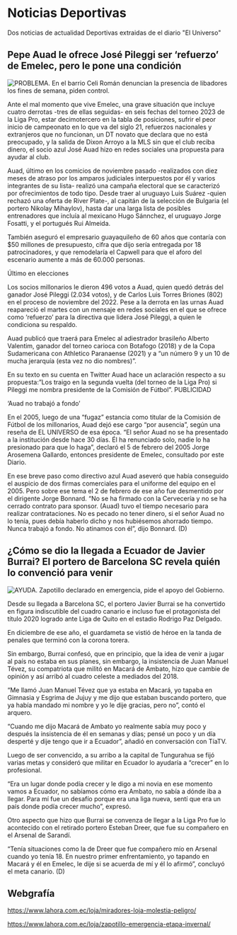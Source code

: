 # Noticias Deportivas

Dos noticias de actualidad Deportivas extraidas de el diario "El Universo"

## Pepe Auad le ofrece José Pileggi ser ‘refuerzo’ de Emelec, pero le pone una condición

![PROBLEMA. En el barrio Celi Román denuncian la presencia de libadores los fines de semana, piden control.](/D1.jpg)


Ante el mal momento que vive Emelec, una grave situación que incluye cuatro derrotas -tres de ellas seguidas- en seis fechas del torneo 2023 de la Liga Pro, estar decimotercero en la tabla de posiciones, sufrir el peor inicio de campeonato en lo que va del siglo 21, refuerzos nacionales y extranjeros que no funcionan, un DT novato que declara que no está preocupado, y la salida de Dixon Arroyo a la MLS sin que el club reciba dinero, el socio azul José Auad hizo en redes sociales una propuesta para ayudar al club.

Auad, último en los comicios de noviembre pasado -realizados con diez meses de atraso por los amparos judiciales interpuestos por él y varios integrantes de su lista- realizó una campaña electoral que se caracterizó por ofrecimientos de todo tipo. Desde traer al uruguayo Luis Suárez -quien rechazó una oferta de River Plate-, al capitán de la selección de Bulgaria (el portero Nikolay Mihaylov), hasta dar una larga lista de posibles entrenadores que incluía al mexicano Hugo Sánnchez, el uruguayo Jorge Fosatti, y el portugués Rui Almeida.

También aseguró el empresario guayaquileño de 60 años que contaría con $50 millones de presupuesto, cifra que dijo sería entregada por 18 patrocinadores, y que remodelaría el Capwell para que el aforo del escenario aumente a más de 60.000 personas.

Último en elecciones

Los socios millonarios le dieron 496 votos a Auad, quien quedó detrás del ganador José Pileggi (2.034 votos), y de Carlos Luis Torres Briones (802) en el proceso de noviembre del 2022. Pese a la derrota en las urnas Auad reapareció el martes con un mensaje en redes sociales en el que se ofrece como ‘refuerzo’ para la directiva que lidera José Pileggi, a quien le condiciona su respaldo.

Auad publicó que traerá para Emelec al adiestrador brasileño Alberto Valentim, ganador del torneo carioca con Botafogo (2018) y de la Copa Sudamericana con Athletico Paranaense (2021) y a “un número 9 y un 10 de mucha jerarquía (esta vez no dio nombres)”.

En su texto en su cuenta en Twitter Auad hace un aclaración respecto a su propuesta:”Los traigo en la segunda vuelta (del torneo de la Liga Pro) si Pileggi me nombra presidente de la Comisión de Fútbol”.
PUBLICIDAD

‘Auad no trabajó a fondo’


En el 2005, luego de una “fugaz” estancia como titular de la Comisión de Fútbol de los millonarios, Auad dejó ese cargo “por ausencia”, según una reseña de EL UNIVERSO de esa época. “El señor Auad no se ha presentado a la institución desde hace 30 días. Él ha renunciado solo, nadie lo ha presionado para que lo haga”, declaró el 5 de febrero del 2005 Jorge Arosemena Gallardo, entonces presidente de Emelec, consultado por este Diario.

En ese breve paso como directivo azul Auad aseveró que había conseguido el auspicio de dos firmas comerciales para el uniforme del equipo en el 2005. Pero sobre ese tema el 2 de febrero de ese año fue desmentido por el dirigente Jorge Bonnard. “No se ha firmado con la Cervecería y no se ha cerrado contrato para sponsor. (Auad) tuvo el tiempo necesario para realizar contrataciones. No es pecado no tener dinero, si el señor Auad no lo tenía, pues debía haberlo dicho y nos hubiésemos ahorrado tiempo. Nunca trabajó a fondo. No atinamos con él”, dijo Bonnard. (D)


## ¿Cómo se dio la llegada a Ecuador de Javier Burrai? El portero de Barcelona SC revela quién lo convenció para venir

![AYUDA. Zapotillo declarado en emergencia, pide el apoyo del Gobierno.](/D2.jpg)

Desde su llegada a Barcelona SC, el portero Javier Burrai se ha convertido en figura indiscutible del cuadro canario e incluso fue el protagonista del título 2020 logrado ante Liga de Quito en el estadio Rodrigo Paz Delgado.

En diciembre de ese año, el guardameta se vistió de héroe en la tanda de penales que terminó con la corona torera.

Sin embargo, Burrai confesó, que en principio, que la idea de venir a jugar al país no estaba en sus planes, sin embargo, la insistencia de Juan Manuel Tévez, su compatriota que militó en Macará de Ambato, hizo que cambie de opinión y así arribó al cuadro celeste a mediados del 2018.

“Me llamó Juan Manuel Tévez que ya estaba en Macará, yo tapaba en Gimnasia y Esgrima de Jujuy y me dijo que estaban buscando portero, que ya había mandado mi nombre y yo le dije gracias, pero no”, contó el arquero.

“Cuando me dijo Macará de Ambato yo realmente sabía muy poco y después la insistencia de él en semanas y días; pensé un poco y un día desperté y dije tengo que ir a Ecuador”, añadió en conversación con TíaTV.

Luego de ser convencido, a su arribo a la capital de Tungurahua se fijó varias metas y consideró que militar en Ecuador lo ayudaría a “crecer” en lo profesional.

“Era un lugar donde podía crecer y le digo a mi novia en ese momento vamos a Ecuador, no sabíamos cómo era Ambato, no sabía a dónde iba a llegar. Para mí fue un desafío porque era una liga nueva, sentí que era un país donde podía crecer mucho”, expresó.

Otro aspecto que hizo que Burrai se convenza de llegar a la Liga Pro fue lo acontecido con el retirado portero Esteban Dreer, que fue su compañero en el Arsenal de Sarandí.

“Tenía situaciones como la de Dreer que fue compañero mío en Arsenal cuando yo tenía 18. En nuestro primer enfrentamiento, yo tapando en Macará y él en Emelec, le dije si se acuerda de mí y él lo afirmó”, concluyó el meta canario. (D)

## Webgrafía

https://www.lahora.com.ec/loja/miradores-loja-molestia-peligro/

https://www.lahora.com.ec/loja/zapotillo-emergencia-etapa-invernal/